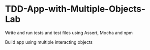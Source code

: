# TDD-App-with-Multiple-Objects-Lab

Write and run tests and test files using Assert, Mocha and npm

Build app using multiple interacting objects

